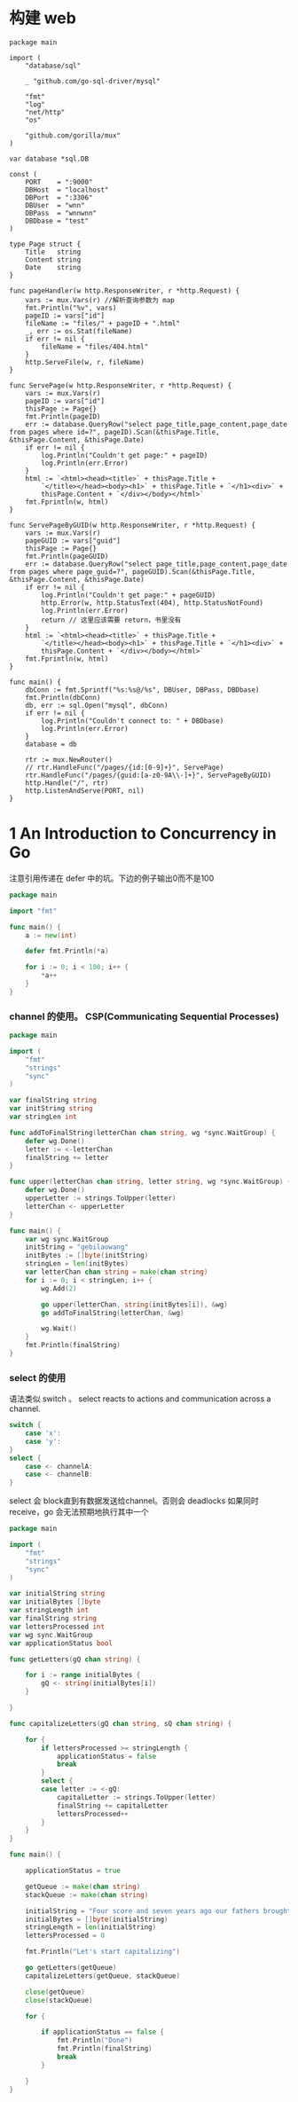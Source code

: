 # 构建 web


	package main

	import (
		"database/sql"

		_ "github.com/go-sql-driver/mysql"

		"fmt"
		"log"
		"net/http"
		"os"

		"github.com/gorilla/mux"
	)

	var database *sql.DB

	const (
		PORT    = ":9000"
		DBHost  = "localhost"
		DBPort  = ":3306"
		DBUser  = "wnn"
		DBPass  = "wnnwnn"
		DBDbase = "test"
	)

	type Page struct {
		Title   string
		Content string
		Date    string
	}

	func pageHandler(w http.ResponseWriter, r *http.Request) {
		vars := mux.Vars(r) //解析查询参数为 map
		fmt.Println("%v", vars)
		pageID := vars["id"]
		fileName := "files/" + pageID + ".html"
		_, err := os.Stat(fileName)
		if err != nil {
			fileName = "files/404.html"
		}
		http.ServeFile(w, r, fileName)
	}

	func ServePage(w http.ResponseWriter, r *http.Request) {
		vars := mux.Vars(r)
		pageID := vars["id"]
		thisPage := Page{}
		fmt.Println(pageID)
		err := database.QueryRow("select page_title,page_content,page_date from pages where id=?", pageID).Scan(&thisPage.Title, &thisPage.Content, &thisPage.Date)
		if err != nil {
			log.Println("Couldn't get page:" + pageID)
			log.Println(err.Error)
		}
		html := `<html><head><title>` + thisPage.Title +
			`</title></head><body><h1>` + thisPage.Title + `</h1><div>` +
			thisPage.Content + `</div></body></html>`
		fmt.Fprintln(w, html)
	}

	func ServePageByGUID(w http.ResponseWriter, r *http.Request) {
		vars := mux.Vars(r)
		pageGUID := vars["guid"]
		thisPage := Page{}
		fmt.Println(pageGUID)
		err := database.QueryRow("select page_title,page_content,page_date from pages where page_guid=?", pageGUID).Scan(&thisPage.Title, &thisPage.Content, &thisPage.Date)
		if err != nil {
			log.Println("Couldn't get page:" + pageGUID)
			http.Error(w, http.StatusText(404), http.StatusNotFound)
			log.Println(err.Error)
			return // 这里应该需要 return，书里没有
		}
		html := `<html><head><title>` + thisPage.Title +
			`</title></head><body><h1>` + thisPage.Title + `</h1><div>` +
			thisPage.Content + `</div></body></html>`
		fmt.Fprintln(w, html)
	}

	func main() {
		dbConn := fmt.Sprintf("%s:%s@/%s", DBUser, DBPass, DBDbase)
		fmt.Println(dbConn)
		db, err := sql.Open("mysql", dbConn)
		if err != nil {
			log.Println("Couldn't connect to: " + DBDbase)
			log.Println(err.Error)
		}
		database = db

		rtr := mux.NewRouter()
		// rtr.HandleFunc("/pages/{id:[0-9]+}", ServePage)
		rtr.HandleFunc("/pages/{guid:[a-z0-9A\\-]+}", ServePageByGUID)
		http.Handle("/", rtr)
		http.ListenAndServe(PORT, nil)
	}


# 1 An Introduction to Concurrency in Go

注意引用传递在 defer 中的坑。下边的例子输出0而不是100

```go
package main

import "fmt"

func main() {
	a := new(int)

	defer fmt.Println(*a)

	for i := 0; i < 100; i++ {
		*a++
	}
}
```

### channel 的使用。 CSP(Communicating Sequential Processes)

```go
package main

import (
	"fmt"
	"strings"
	"sync"
)

var finalString string
var initString string
var stringLen int

func addToFinalString(letterChan chan string, wg *sync.WaitGroup) {
	defer wg.Done()
	letter := <-letterChan
	finalString += letter
}

func upper(letterChan chan string, letter string, wg *sync.WaitGroup) {
	defer wg.Done()
	upperLetter := strings.ToUpper(letter)
	letterChan <- upperLetter
}

func main() {
	var wg sync.WaitGroup
	initString = "gebilaowang"
	initBytes := []byte(initString)
	stringLen = len(initBytes)
	var letterChan chan string = make(chan string)
	for i := 0; i < stringLen; i++ {
		wg.Add(2)

		go upper(letterChan, string(initBytes[i]), &wg)
		go addToFinalString(letterChan, &wg)

		wg.Wait()
	}
	fmt.Println(finalString)
}
```

### select 的使用

语法类似 switch 。
select reacts to actions and communication across a channel.

```go
switch {
	case 'x':
	case 'y':
}
select {
	case <- channelA:
	case <- channelB:
}
```

select 会 block直到有数据发送给channel。否则会 deadlocks
如果同时 receive，go 会无法预期地执行其中一个

```go
package main

import (
	"fmt"
	"strings"
	"sync"
)

var initialString string
var initialBytes []byte
var stringLength int
var finalString string
var lettersProcessed int
var wg sync.WaitGroup
var applicationStatus bool

func getLetters(gQ chan string) {

	for i := range initialBytes {
		gQ <- string(initialBytes[i])
	}

}

func capitalizeLetters(gQ chan string, sQ chan string) {

	for {
		if lettersProcessed >= stringLength {
			applicationStatus = false
			break
		}
		select {
		case letter := <-gQ:
			capitalLetter := strings.ToUpper(letter)
			finalString += capitalLetter
			lettersProcessed++
		}
	}
}

func main() {

	applicationStatus = true

	getQueue := make(chan string)
	stackQueue := make(chan string)

	initialString = "Four score and seven years ago our fathers brought forth on this continent, a new nation, conceived in Liberty, and dedicated to the proposition that all men are created equal."
	initialBytes = []byte(initialString)
	stringLength = len(initialString)
	lettersProcessed = 0

	fmt.Println("Let's start capitalizing")

	go getLetters(getQueue)
	capitalizeLetters(getQueue, stackQueue)

	close(getQueue)
	close(stackQueue)

	for {

		if applicationStatus == false {
			fmt.Println("Done")
			fmt.Println(finalString)
			break
		}

	}
}
```
